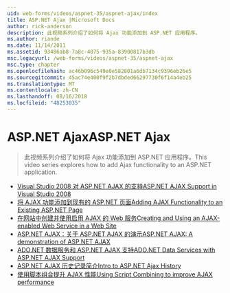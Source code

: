 ```yaml
---
uid: web-forms/videos/aspnet-35/aspnet-ajax/index
title: ASP.NET Ajax |Microsoft Docs
author: rick-anderson
description: 此视频系列介绍了如何将 Ajax 功能添加到 ASP.NET 应用程序。
ms.author: riande
ms.date: 11/14/2011
ms.assetid: 93486ab8-7a8c-4075-935a-83900817b3db
msc.legacyurl: /web-forms/videos/aspnet-35/aspnet-ajax
msc.type: chapter
ms.openlocfilehash: ac46b096c549e0e582801a6db7134c9396eb26e5
ms.sourcegitcommit: 45ac74e400f9f2b7dbded66297730f6f14a4eb25
ms.translationtype: MT
ms.contentlocale: zh-CN
ms.lasthandoff: 08/16/2018
ms.locfileid: "48253035"
---
```

<a name="aspnet-ajax"></a><span data-ttu-id="8f5c9-103">ASP.NET Ajax</span><span class="sxs-lookup"><span data-stu-id="8f5c9-103">ASP.NET Ajax</span></span>
====================
> <span data-ttu-id="8f5c9-104">此视频系列介绍了如何将 Ajax 功能添加到 ASP.NET 应用程序。</span><span class="sxs-lookup"><span data-stu-id="8f5c9-104">This video series explores how to add Ajax functionality to an ASP.NET application.</span></span>


- [<span data-ttu-id="8f5c9-105">Visual Studio 2008 对 ASP.NET AJAX 的支持</span><span class="sxs-lookup"><span data-stu-id="8f5c9-105">ASP.NET AJAX Support in Visual Studio 2008</span></span>](aspnet-ajax-support-in-visual-studio-2008.md)
- [<span data-ttu-id="8f5c9-106">将 AJAX 功能添加到现有的 ASP.NET 页面</span><span class="sxs-lookup"><span data-stu-id="8f5c9-106">Adding AJAX Functionality to an Existing ASP.NET Page</span></span>](adding-ajax-functionality-to-an-existing-aspnet-page.md)
- [<span data-ttu-id="8f5c9-107">在网站中创建并使用启用 AJAX 的 Web 服务</span><span class="sxs-lookup"><span data-stu-id="8f5c9-107">Creating and Using an AJAX-enabled Web Service in a Web Site</span></span>](creating-and-using-an-ajax-enabled-web-service-in-a-web-site.md)
- [<span data-ttu-id="8f5c9-108">ASP.NET AJAX：关于 ASP.NET AJAX 的演示</span><span class="sxs-lookup"><span data-stu-id="8f5c9-108">ASP.NET AJAX: A demonstration of ASP.NET AJAX</span></span>](aspnet-ajax-a-demonstration-of-aspnet-ajax.md)
- [<span data-ttu-id="8f5c9-109">ADO.NET 数据服务和 ASP.NET AJAX 支持</span><span class="sxs-lookup"><span data-stu-id="8f5c9-109">ADO.NET Data Services with ASP.NET AJAX Support</span></span>](adonet-data-services-with-aspnet-ajax-support.md)
- [<span data-ttu-id="8f5c9-110">ASP.NET AJAX 历史记录简介</span><span class="sxs-lookup"><span data-stu-id="8f5c9-110">Intro to ASP.NET Ajax History</span></span>](introduction-to-aspnet-ajax-history.md)
- [<span data-ttu-id="8f5c9-111">使用脚本组合提升 AJAX 性能</span><span class="sxs-lookup"><span data-stu-id="8f5c9-111">Using Script Combining to improve AJAX performance</span></span>](using-script-combining-to-improve-ajax-performance.md)
